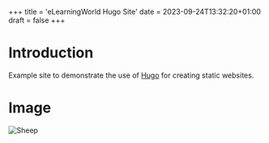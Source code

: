 +++
title = 'eLearningWorld Hugo Site'
date = 2023-09-24T13:32:20+01:00
draft = false
+++

# Introduction

Example site to demonstrate the use of [Hugo](https://gohugo.io/) for creating static websites.

# Image
![Sheep](sheep.jpg)
